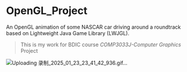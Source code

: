 # OpenGL_Project
An OpenGL animation of some NASCAR car driving around a roundtrack based on Lightweight Java Game Library (LWJGL).
>This is my work for BDIC course *COMP3033J-Computer Graphics* Project
>
![Uploading 录制_2025_01_23_23_41_42_936.gif…]()
